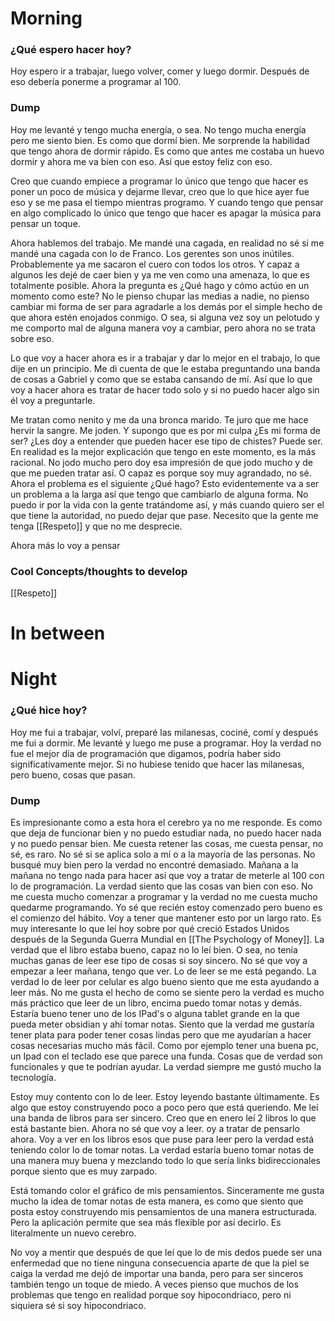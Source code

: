 



# Morning 

### ¿Qué espero hacer hoy?
Hoy espero ir a trabajar, luego volver, comer y luego dormir. Después de eso debería ponerme a programar al 100.




### Dump
Hoy me levanté y tengo mucha energía, o sea. No tengo mucha energía pero me siento bien. Es como que dormí bien. Me sorprende la habilidad que tengo ahora de dormir rápido. Es como que antes me costaba un huevo dormir y ahora me va bien con eso. Así que estoy feliz con eso.

Creo que cuando empiece a programar lo único que tengo que hacer es poner un poco de música y dejarme llevar, creo que lo que hice ayer fue eso y se me pasa el tiempo mientras programo. Y cuando tengo que pensar en algo complicado lo único que tengo que hacer es apagar la música para pensar un toque. 


Ahora hablemos del trabajo. Me mandé una cagada, en realidad no sé si me mandé una  cagada con lo de Franco. Los gerentes son unos inútiles. Probablemente ya me sacaron el cuero con todos los otros. Y capaz a algunos les dejé de caer bien y ya me ven como una amenaza, lo que es totalmente posible. Ahora la pregunta es ¿Qué hago y cómo actúo en un momento como este? No le pienso chupar las medias a nadie, no pienso cambiar mi forma de ser para agradarle a los demás por el simple hecho de que ahora estén enojados conmigo. O sea, si alguna vez soy un pelotudo y me comporto mal de alguna manera voy a cambiar, pero ahora no se trata sobre eso. 

Lo que voy a hacer ahora es ir a trabajar y dar lo mejor en el trabajo, lo que dije en un principio. Me di cuenta de que le estaba preguntando una banda de cosas a Gabriel y como que se estaba cansando de mí. Así que lo que voy a hacer ahora es tratar de hacer todo solo y si no puedo hacer algo sin él voy a preguntarle. 

Me tratan como nenito y me da una bronca marido. Te juro que me hace hervir la sangre. Me joden. Y supongo que es por mi culpa ¿Es mi forma de ser? ¿Les doy a entender que pueden hacer ese tipo de chistes? Puede ser. En realidad es la mejor explicación que tengo en este momento, es la más racional. No jodo mucho pero doy esa impresión de que jodo mucho y de que me pueden tratar así. O capaz es porque soy muy agrandado, no sé. Ahora el problema es el siguiente ¿Qué hago? Esto evidentemente va a ser un problema a la larga así que tengo que cambiarlo de alguna forma. No puedo ir por la vida con la gente tratándome así, y más cuando quiero ser el que tiene la autoridad, no puedo dejar que pase. Necesito que la gente me tenga [[Respeto]] y que no me desprecie. 

Ahora más lo voy a pensar






### Cool Concepts/thoughts to develop 
[[Respeto]]




# In between










# Night 
### ¿Qué hice hoy?
Hoy me fui a trabajar, volví, preparé las milanesas, cociné, comí y después me fui a dormir. Me levanté y luego me puse a programar. Hoy la verdad no fue el mejor día de programación que digamos, podría haber sido significativamente mejor. Si no hubiese tenido que hacer las milanesas, pero bueno, cosas que pasan. 




### Dump
Es impresionante como a esta hora el cerebro ya no me responde. Es como que deja de funcionar bien y no puedo estudiar nada, no puedo hacer nada y no puedo pensar bien. Me cuesta retener las cosas, me cuesta pensar, no sé, es raro. No sé si se aplica solo a mí o a la mayoría de las personas. No busqué muy bien pero la verdad no encontré demasiado. Mañana a la mañana no tengo nada para hacer así que voy a tratar de meterle al 100 con lo de programación. La verdad siento que las cosas van bien con eso. No me cuesta mucho comenzar a programar y la verdad no me cuesta mucho quedarme programando. Yo sé que recién estoy comenzado pero bueno es el comienzo del hábito. Voy a tener que mantener esto por un largo rato. Es muy interesante lo que leí hoy sobre por qué creció Estados Unidos después de la Segunda Guerra Mundial en [[The Psychology of Money]]. La verdad que el libro estaba bueno, capaz no lo leí bien. O sea, no tenía muchas ganas de leer ese tipo de cosas si soy sincero. No sé que voy a empezar a leer mañana, tengo que ver. Lo de leer se me está pegando. La verdad lo de leer por celular es algo bueno siento que me esta ayudando a leer más. No me gusta el hecho de como se siente pero la verdad es mucho más práctico que leer de un libro, encima puedo tomar notas y demás. Estaría bueno tener uno de los IPad's o alguna tablet grande en la que pueda meter obsidian y ahí tomar notas. Siento que la verdad me gustaría tener plata para poder tener cosas lindas pero que me ayudarían a hacer cosas necesarias mucho más fácil. Como por ejemplo tener una buena pc, un Ipad con el teclado ese que parece una funda. Cosas que de verdad son funcionales y que te podrían ayudar. La verdad siempre me gustó mucho la tecnología. 


Estoy muy contento con lo de leer. Estoy leyendo bastante últimamente. Es algo que estoy construyendo poco a poco pero que está queriendo. Me leí una banda de libros para ser sincero. Creo que en enero leí 2 libros lo que está bastante bien. Ahora no sé que voy a leer. oy a tratar de pensarlo ahora. Voy a ver en los libros esos que puse para leer pero la verdad está teniendo color lo de tomar notas. La verdad estaría bueno tomar notas de una manera muy buena y mezclando todo lo que sería links bidireccionales porque siento que es muy zarpado. 

Está tomando color el gráfico de mis pensamientos. Sinceramente me gusta mucho la idea de tomar notas de esta manera, es como que siento que posta estoy construyendo mis pensamientos de una manera estructurada. Pero la aplicación permite que sea más flexible por así decirlo. Es literalmente un nuevo cerebro.

No voy a mentir que después de que leí que lo de mis dedos puede ser una enfermedad que no tiene ninguna consecuencia aparte de que la piel se caiga la verdad me dejó de importar una banda, pero para ser sinceros también tengo un toque de miedo. A veces pienso que muchos de los problemas que tengo en realidad porque soy hipocondriaco, pero ni siquiera sé si soy hipocondriaco. 



 






